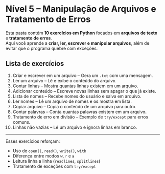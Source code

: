 # Nível 5 – Manipulação de Arquivos e Tratamento de Erros

Esta pasta contém **10 exercícios em Python** focados em **arquivos de texto** e **tratamento de erros**.  
Aqui você aprende a **criar, ler, escrever e manipular arquivos**, além de evitar que o programa quebre com exceções.

## Lista de exercícios

1. Criar e escrever em um arquivo – Gera um `.txt` com uma mensagem.
2. Ler um arquivo – Lê e exibe o conteúdo do arquivo.
3. Contar linhas – Mostra quantas linhas existem em um arquivo.
4. Adicionar conteúdo – Escreve novas linhas sem apagar o que já existe.
5. Lista de nomes – Recebe nomes do usuário e salva em arquivo.
6. Ler nomes – Lê um arquivo de nomes e os mostra em lista.
7. Copiar arquivo – Copia o conteúdo de um arquivo para outro.
8. Contar palavras – Conta quantas palavras existem em um arquivo.
9. Tratamento de erro em divisão – Exemplo de `try/except` para erros comuns.
10. Linhas não vazias – Lê um arquivo e ignora linhas em branco.

---

Esses exercícios reforçam:
- Uso de `open()`, `read()`, `write()`, `with`
- Diferença entre modos `w`, `r` e `a`
- Leitura linha a linha (`readlines`, `splitlines`)
- Tratamento de exceções com `try/except`

